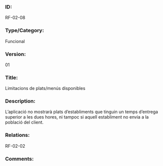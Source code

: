 ### ID:

RF-02-08

### Type/Category:

Funcional

### Version:

01

### Title: 

Limitacions de plats/menús disponibles

### Description:

L’aplicació no mostrarà plats d’establiments que tinguin un temps d’entrega superior a les dues hores, ni tampoc si aquell establiment no envia a la població del client. 

### Relations:

RF-02-02

### Comments:


